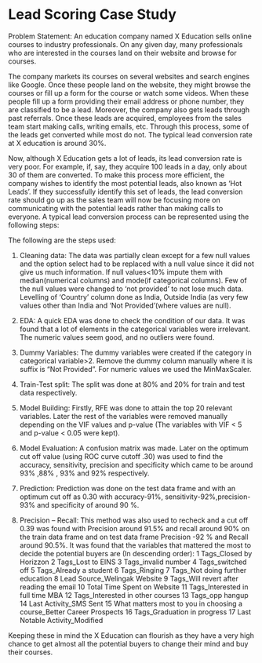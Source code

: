 
# Lead Scoring Case Study

Problem Statement: An education company named X Education sells online courses to industry professionals. On any given day, many professionals who are interested in the courses land on their website and browse for courses.

The company markets its courses on several websites and search engines like Google. Once these people land on the website, they might browse the courses or fill up a form for the course or watch some videos. When these people fill up a form providing their email address or phone number, they are classified to be a lead. Moreover, the company also gets leads through past referrals. Once these leads are acquired, employees from the sales team start making calls, writing emails, etc. Through this process, some of the leads get converted while most do not. The typical lead conversion rate at X education is around 30%.

Now, although X Education gets a lot of leads, its lead conversion rate is very poor. For example, if, say, they acquire 100 leads in a day, only about 30 of them are converted. To make this process more efficient, the company wishes to identify the most potential leads, also known as ‘Hot Leads’. If they successfully identify this set of leads, the lead conversion rate should go up as the sales team will now be focusing more on communicating with the potential leads rather than making calls to everyone. A typical lead conversion process can be represented using the following steps:

 The following are the steps used:
 1. Cleaning data: 
The data was partially clean except for a few null values and the option select had to be replaced with a null value since it did not give us much information. If null values<10% impute them with median(numerical columns) and mode(if categorical columns). Few of the null values were changed to ‘not provided’ to not lose much data. Levelling of ‘Country’ column done as India, Outside India (as very few values other than India and ‘Not Provided’(where values are null).

 2. EDA: 
A quick EDA was done to check the condition of our data. It was found that a lot of elements in the categorical variables were irrelevant. The numeric values seem good, and no outliers were found.

 3. Dummy Variables: 
The dummy variables were created if the category in categorical variable>2. Remove the dummy column manually where it is suffix is “Not Provided”.  For numeric values we used the MinMaxScaler.

 4. Train-Test split: 
The split was done at 80% and 20% for train and test data respectively.

 5. Model Building: 
Firstly, RFE was done to attain the top 20 relevant variables. Later the rest of the variables were removed manually depending on the VIF values and p-value (The variables with VIF < 5 and p-value < 0.05 were kept).

 6. Model Evaluation: 
A confusion matrix was made. Later on the optimum cut off value (using ROC curve cutoff .30) was used to find the accuracy, sensitivity, precision and specificity which came to be around  93% ,88% , 93% and 92% respectively.

 7. Prediction: 
Prediction was done on the test data frame and with an optimum cut off as 0.30  with accuracy-91%, sensitivity-92%,precision-93% and specificity of around 90 %.

 8. Precision – Recall: 
This method was also used to recheck and a cut off 0.39 was found with Precision around 91.5% and recall around 90% on the train data frame and on test data frame Precision -92 % and Recall around 90.5%.
It was found that the variables that mattered the most to decide the potential buyers are (In descending order):
1 Tags_Closed by Horizzon
2 Tags_Lost to EINS
3 Tags_invalid number
4 Tags_switched off
5 Tags_Already a student
6 Tags_Ringing
7 Tags_Not doing further education
8 Lead Source_Welingak Website
9 Tags_Will revert after reading the email
10 Total Time Spent on Website
11 Tags_Interested in full time MBA
12 Tags_Interested in other courses
13 Tags_opp hangup
14 Last Activity_SMS Sent
15 What matters most to you in choosing a course_Better Career Prospects
16 Tags_Graduation in progress
17 Last Notable Activity_Modified

Keeping these in mind the X Education can flourish as they have a very high chance to get almost all the potential buyers to change their mind and buy their courses.

